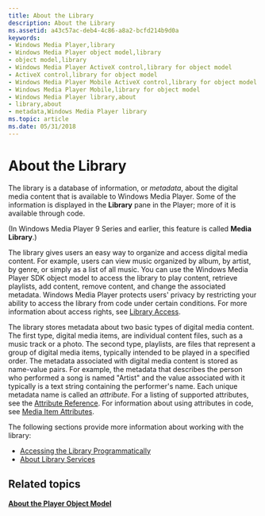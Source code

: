 ```yaml
---
title: About the Library
description: About the Library
ms.assetid: a43c57ac-deb4-4c86-a8a2-bcfd214b9d0a
keywords:
- Windows Media Player,library
- Windows Media Player object model,library
- object model,library
- Windows Media Player ActiveX control,library for object model
- ActiveX control,library for object model
- Windows Media Player Mobile ActiveX control,library for object model
- Windows Media Player Mobile,library for object model
- Windows Media Player library,about
- library,about
- metadata,Windows Media Player library
ms.topic: article
ms.date: 05/31/2018
---
```


# About the Library

The library is a database of information, or *metadata*, about the digital media content that is available to Windows Media Player. Some of the information is displayed in the **Library** pane in the Player; more of it is available through code.

(In Windows Media Player 9 Series and earlier, this feature is called **Media Library**.)

The library gives users an easy way to organize and access digital media content. For example, users can view music organized by album, by artist, by genre, or simply as a list of all music. You can use the Windows Media Player SDK object model to access the library to play content, retrieve playlists, add content, remove content, and change the associated metadata. Windows Media Player protects users' privacy by restricting your ability to access the library from code under certain conditions. For more information about access rights, see [Library Access](library-access.md).

The library stores metadata about two basic types of digital media content. The first type, digital media items, are individual content files, such as a music track or a photo. The second type, playlists, are files that represent a group of digital media items, typically intended to be played in a specified order. The metadata associated with digital media content is stored as name-value pairs. For example, the metadata that describes the person who performed a song is named "Artist" and the value associated with it typically is a text string containing the performer's name. Each unique metadata name is called an *attribute*. For a listing of supported attributes, see the [Attribute Reference](attribute-reference.md). For information about using attributes in code, see [Media Item Attributes](media-item-attributes.md).

The following sections provide more information about working with the library:

-   [Accessing the Library Programmatically](accessing-the-library-programmatically.md)
-   [About Library Services](about-library-services.md)

## Related topics

<dl> <dt>

[**About the Player Object Model**](about-the-player-object-model.md)
</dt> </dl>

 

 




